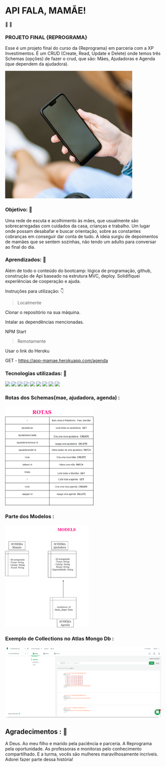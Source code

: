 # API FALA, MAMÃE!   
👩    👶  

### PROJETO FINAL {REPROGRAMA}
		
Esse é um projeto final do curso da {Reprograma} em parceria com a XP Investimentos.
É um CRUD (Create, Read, Update e Delete) onde temos três Schemas (opções) de fazer o crud, que são: Mães, Ajudadoras e Agenda (que dependem da ajudadora).

<img src= "./assets/celular.png">


### Objetivo: 🎯 
Uma rede de escuta e acolhimento às mães, que usualmente são sobrecarregadas com cuidados da casa, crianças e trabalho.
Um lugar onde possam desabafar e buscar orientação, sobre as constantes cobranças em conseguir dar conta de tudo. 
A ideia surgiu de depoimentos de mamães que se sentem sozinhas, não tendo um adulto para conversar ao final do dia.

### Aprendizados:   🏫 
Além de todo o conteúdo do bootcamp: lógica de programação, github, construção de Api baseado na estrutura MVC, deploy. Solidifiquei experiências de cooperação e ajuda. 


Instruções para utilização: 👇 
 > Localmente

Clonar o repositório na sua máquina.

Intalar as dependências mencionadas.

NPM Start

 > Remotamente

 Usar o link do Heroku

GET - https://app-mamae.herokuapp.com/agenda


### Tecnologias utilizadas: 📌 	

<img src= "https://img.shields.io/badge/-Node.Js-blue">

<img src= "https://img.shields.io/badge/-Nodemoon-lightgrey">

<img src= "https://img.shields.io/badge/MongoDb-Atlas-red">

<img src= "https://img.shields.io/badge/-Dotevn-yellow">

<img src= "https://img.shields.io/badge/-Body--Parser-orange">

<img src= "https://img.shields.io/badge/-Express-green">

<img src= "https://img.shields.io/badge/-Mongoose-red">

<img src= "https://img.shields.io/badge/-Heroku-yellowgreen">

<img src= "https://img.shields.io/badge/-Insomnia-orange">


### Rotas dos Schemas(mae, ajudadora, agenda) :
<img src= "./assets/Desenho Projeto-Rotas.png">


### Parte dos Modelos : 
<img src= "./assets/Desenho Projeto-Models.png">


### Exemplo de Collections no Atlas Mongo Db :
 <img src= "./assets/atlas.png">

## Agradecimentos :  🙏 

A Deus. Ao meu filho e marido pela paciência e parceria. A Reprograma pela oportunidade. As professoras e monitoras pelo conhecimento compartilhado. E a turma, vocês são mulheres maravilhosamente incríveis. Adorei fazer parte dessa história!










